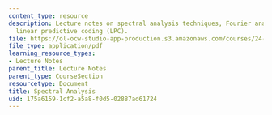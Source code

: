 ```yaml
---
content_type: resource
description: Lecture notes on spectral analysis techniques, Fourier analysis, and
  linear predictive coding (LPC).
file: https://ol-ocw-studio-app-production.s3.amazonaws.com/courses/24-910-topics-in-linguistic-theory-laboratory-phonology-spring-2007/175a61591cf2a5a8f0d502887ad61724_lec5_spectral.pdf
file_type: application/pdf
learning_resource_types:
- Lecture Notes
parent_title: Lecture Notes
parent_type: CourseSection
resourcetype: Document
title: Spectral Analysis
uid: 175a6159-1cf2-a5a8-f0d5-02887ad61724
---
```

